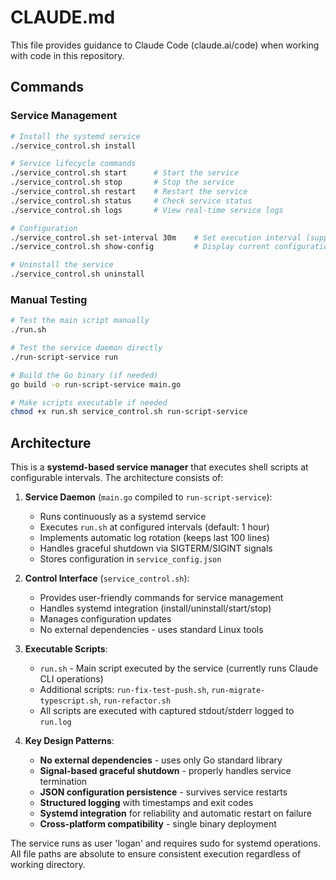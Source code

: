 # CLAUDE.md

This file provides guidance to Claude Code (claude.ai/code) when working with code in this repository.

## Commands

### Service Management
```bash
# Install the systemd service
./service_control.sh install

# Service lifecycle commands
./service_control.sh start      # Start the service
./service_control.sh stop       # Stop the service
./service_control.sh restart    # Restart the service
./service_control.sh status     # Check service status
./service_control.sh logs       # View real-time service logs

# Configuration
./service_control.sh set-interval 30m    # Set execution interval (supports s/m/h suffixes)
./service_control.sh show-config         # Display current configuration

# Uninstall the service
./service_control.sh uninstall
```

### Manual Testing
```bash
# Test the main script manually
./run.sh

# Test the service daemon directly
./run-script-service run

# Build the Go binary (if needed)
go build -o run-script-service main.go

# Make scripts executable if needed
chmod +x run.sh service_control.sh run-script-service
```

## Architecture

This is a **systemd-based service manager** that executes shell scripts at configurable intervals. The architecture consists of:

1. **Service Daemon** (`main.go` compiled to `run-script-service`):
   - Runs continuously as a systemd service
   - Executes `run.sh` at configured intervals (default: 1 hour)
   - Implements automatic log rotation (keeps last 100 lines)
   - Handles graceful shutdown via SIGTERM/SIGINT signals
   - Stores configuration in `service_config.json`

2. **Control Interface** (`service_control.sh`):
   - Provides user-friendly commands for service management
   - Handles systemd integration (install/uninstall/start/stop)
   - Manages configuration updates
   - No external dependencies - uses standard Linux tools

3. **Executable Scripts**:
   - `run.sh` - Main script executed by the service (currently runs Claude CLI operations)
   - Additional scripts: `run-fix-test-push.sh`, `run-migrate-typescript.sh`, `run-refactor.sh`
   - All scripts are executed with captured stdout/stderr logged to `run.log`

4. **Key Design Patterns**:
   - **No external dependencies** - uses only Go standard library
   - **Signal-based graceful shutdown** - properly handles service termination
   - **JSON configuration persistence** - survives service restarts
   - **Structured logging** with timestamps and exit codes
   - **Systemd integration** for reliability and automatic restart on failure
   - **Cross-platform compatibility** - single binary deployment

The service runs as user 'logan' and requires sudo for systemd operations. All file paths are absolute to ensure consistent execution regardless of working directory.